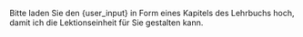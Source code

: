 Bitte laden Sie den {user_input} in Form eines Kapitels des Lehrbuchs hoch, damit ich die Lektionseinheit für Sie gestalten kann.